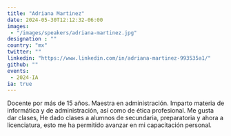```yaml
---
title: "Adriana Martinez"
date: 2024-05-30T12:12:32-06:00
images: 
 - "/images/speakers/adriana-martinez.jpg"
designation : ""
country: "mx"
twitter: ""
linkedin: "https://www.linkedin.com/in/adriana-martinez-993535a1/"
github: ""
events: 
 - 2024-IA
ia: true
---
```


Docente por más de 15 años. Maestra en administración. Imparto materia de informática y de administración, así como de ética profesional. Me gusta dar clases, He dado clases a alumnos de secundaria, preparatoria y ahora a licenciatura, esto me ha permitido avanzar en mi capacitación personal.